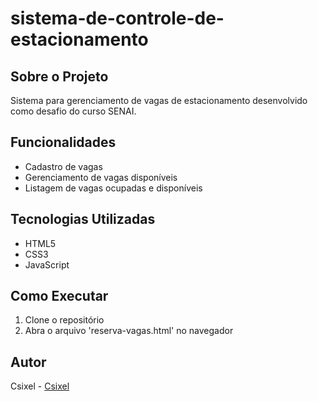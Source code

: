 # sistema-de-controle-de-estacionamento

## Sobre o Projeto
Sistema para gerenciamento de vagas de estacionamento desenvolvido como desafio do curso SENAI.

## Funcionalidades
- Cadastro de vagas 
- Gerenciamento de vagas disponíveis
- Listagem de vagas ocupadas e disponíveis

## Tecnologias Utilizadas
- HTML5
- CSS3
- JavaScript

## Como Executar
1. Clone o repositório
2. Abra o arquivo 'reserva-vagas.html' no navegador

## Autor
Csixel - [Csixel](https://github.com/csixel)
